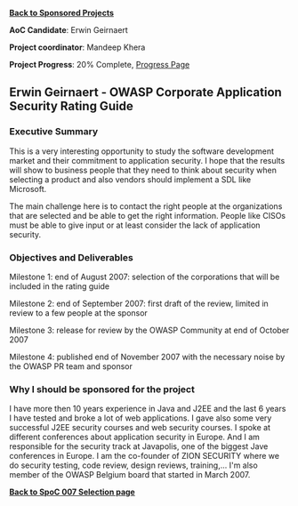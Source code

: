 **[Back to Sponsored
Projects](https://www.owasp.org/index.php/Sponsored_Projects)**

**AoC Candidate**: Erwin Geirnaert

**Project coordinator**: Mandeep Khera

**Project Progress**: 20% Complete, [Progress
Page](OWASP_Corporate_Application_Security_Rating_Guide_-_Progress_Page "wikilink")

## Erwin Geirnaert - OWASP Corporate Application Security Rating Guide

### Executive Summary

This is a very interesting opportunity to study the software development
market and their commitment to application security. I hope that the
results will show to business people that they need to think about
security when selecting a product and also vendors should implement a
SDL like Microsoft.

The main challenge here is to contact the right people at the
organizations that are selected and be able to get the right
information. People like CISOs must be able to give input or at least
consider the lack of application security.

### Objectives and Deliverables

Milestone 1: end of August 2007: selection of the corporations that will
be included in the rating guide

Milestone 2: end of September 2007: first draft of the review, limited
in review to a few people at the sponsor

Milestone 3: release for review by the OWASP Community at end of October
2007

Milestone 4: published end of November 2007 with the necessary noise by
the OWASP PR team and sponsor

### Why I should be sponsored for the project

I have more then 10 years experience in Java and J2EE and the last 6
years I have tested and broke a lot of web applications. I gave also
some very successful J2EE security courses and web security courses. I
spoke at different conferences about application security in Europe. And
I am responsible for the security track at Javapolis, one of the biggest
Jave conferences in Europe. I am the co-founder of ZION SECURITY where
we do security testing, code review, design reviews, training,... I'm
also member of the OWASP Belgium board that started in March 2007.

**[Back to SpoC 007 Selection
page](http://www.owasp.org/index.php/OWASP_Spring_Of_Code_2007_Selection)**